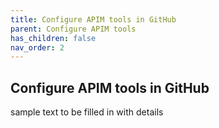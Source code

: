 ```yaml
---
title: Configure APIM tools in GitHub
parent: Configure APIM tools
has_children: false
nav_order: 2
---
```


 
## Configure APIM tools in GitHub


sample text to be filled in with details


